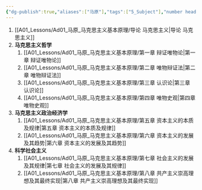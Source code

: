 ```yaml
---
{"dg-publish":true,"aliases":["马原"],"tags":["5_Subject"],"number headings":"auto, first-level 1, max 6, A.1.","Created-Date":"2023-08-13 10:20:36","Modified-Date":"2024-04-18 11:53:16","permalink":"/A01_Lessons/Ad01_马原_马克思主义基本原理/马克思主义基本原理/","dgPassFrontmatter":true}
---
```





1. [[A01_Lessons/Ad01_马原_马克思主义基本原理/导论 马克思主义\|导论 马克思主义]]
2. **马克思主义哲学**
	1. [[A01_Lessons/Ad01_马原_马克思主义基本原理/第一章 辩证唯物论\|第一章 辩证唯物论]]
	2. [[A01_Lessons/Ad01_马原_马克思主义基本原理/第二章 唯物辩证法\|第二章 唯物辩证法]]
	3. [[A01_Lessons/Ad01_马原_马克思主义基本原理/第三章 认识论\|第三章 认识论]]
	4. [[A01_Lessons/Ad01_马原_马克思主义基本原理/第四章 唯物史观\|第四章 唯物史观]]
3. **马克思主义政治经济学**
	1. [[A01_Lessons/Ad01_马原_马克思主义基本原理/第五章 资本主义的本质及规律\|第五章 资本主义的本质及规律]]
	2. [[A01_Lessons/Ad01_马原_马克思主义基本原理/第六章 资本主义的发展及其趋势\|第六章 资本主义的发展及其趋势]]
4. **科学社会主义**
	1. [[A01_Lessons/Ad01_马原_马克思主义基本原理/第七章 社会主义的发展及其规律\|第七章 社会主义的发展及其规律]]
	2. [[A01_Lessons/Ad01_马原_马克思主义基本原理/第八章 共产主义崇高理想及其最终实现\|第八章 共产主义崇高理想及其最终实现]]




